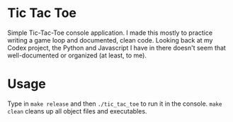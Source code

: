 # Tic Tac Toe

Simple Tic-Tac-Toe console application. I made this mostly to practice writing a game loop and documented, clean code. Looking back at my Codex project, the Python and Javascript I have in there doesn't seem that well-documented or organized (at least, to me).

# Usage

Type in `make release` and then `./tic_tac_toe` to run it in the console. `make clean` cleans up all object files and executables.